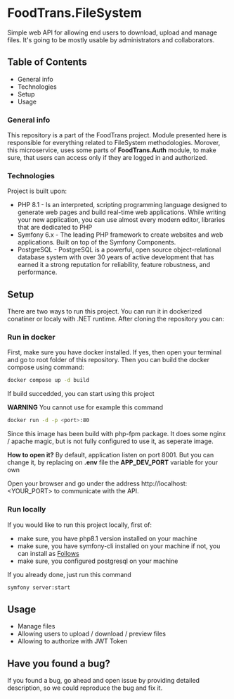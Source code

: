 # FoodTrans.FileSystem
Simple web API for allowing end users to download, upload and manage files.
It's going to be mostly usable by administrators and collaborators.

## Table of Contents
- General info
- Technologies
- Setup
- Usage

### General info
This repository is a part of the FoodTrans project. Module presented here is responsible for everything related to FileSystem methodologies. Morover, this microservice, uses some parts
of **FoodTrans.Auth** module, to make sure, that users can access only if they are logged in and authorized.

### Technologies
Project is built upon:
- PHP 8.1 - Is an interpreted, scripting programming language designed to generate web pages and build real-time web applications. While writing your new application, you can use 
almost every modern editor, libraries that are dedicated to PHP
- Symfony 6.x - The leading PHP framework to create websites and web applications. Built on top of the Symfony Components.
- PostgreSQL - PostgreSQL is a powerful, open source object-relational database system with over 30 years of active development that has earned it a strong reputation for reliability, feature robustness, and performance.

## Setup
There are two ways to run this project. You can run it in dockerized conatiner or localy with .NET runtime. After cloning the repository you can:

### Run in docker
First, make sure you have docker installed. If yes, then open your terminal and go to root folder of this repository. Then you can build the docker compose using command:

```bash
docker compose up -d build
```
If build succedded, you can start using this project

**WARNING**
You cannot use for example this command

```bash
docker run -d -p <port>:80
```

Since this image has been build with php-fpm package. It does some nginx / apache magic,
but is not fully configured to use it, as seperate image.

**How to open it?**
By default, application listen on port 8001. But you can change it, by replacing on **<root-dir>.env** file
the **APP_DEV_PORT** variable for your own

Open your browser and go under the address http://localhost:<YOUR_PORT> to communicate with the API.

### Run locally
If you would like to run this project locally, first of:
- make sure, you have php8.1 version installed on your machine
- make sure, you have symfony-cli installed on your machine if not, you can install as [Follows](https://symfony.com/download)
- make sure, you configured postgresql on your machine

If you already done, just run this command
```bash
symfony server:start
```

## Usage
- Manage files
- Allowing users to upload / download / preview files
- Allowing to authorize with JWT Token

## Have you found a bug?
If you found a bug, go ahead and open issue by providing detailed description, so we could reproduce the bug and fix it.